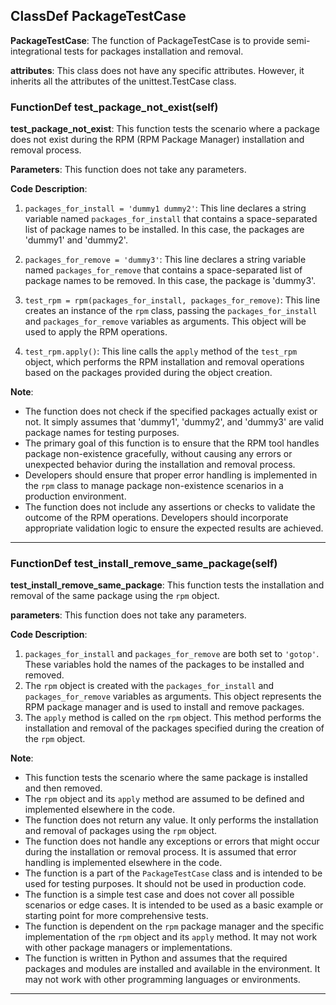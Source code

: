 ## ClassDef PackageTestCase
 **PackageTestCase**: The function of PackageTestCase is to provide semi-integrational tests for packages installation and removal.

**attributes**: This class does not have any specific attributes. However, it inherits all the attributes of the unittest.TestCase class.

### FunctionDef test_package_not_exist(self)
 **test\_package\_not\_exist**: This function tests the scenario where a package does not exist during the RPM (RPM Package Manager) installation and removal process.

**Parameters**: This function does not take any parameters.

**Code Description**:

1. `packages_for_install = 'dummy1 dummy2'`: This line declares a string variable named `packages_for_install` that contains a space-separated list of package names to be installed. In this case, the packages are 'dummy1' and 'dummy2'.

2. `packages_for_remove = 'dummy3'`: This line declares a string variable named `packages_for_remove` that contains a space-separated list of package names to be removed. In this case, the package is 'dummy3'.

3. `test_rpm = rpm(packages_for_install, packages_for_remove)`: This line creates an instance of the `rpm` class, passing the `packages_for_install` and `packages_for_remove` variables as arguments. This object will be used to apply the RPM operations.

4. `test_rpm.apply()`: This line calls the `apply` method of the `test_rpm` object, which performs the RPM installation and removal operations based on the packages provided during the object creation.

**Note**:

- The function does not check if the specified packages actually exist or not. It simply assumes that 'dummy1', 'dummy2', and 'dummy3' are valid package names for testing purposes.
- The primary goal of this function is to ensure that the RPM tool handles package non-existence gracefully, without causing any errors or unexpected behavior during the installation and removal process.
- Developers should ensure that proper error handling is implemented in the `rpm` class to manage package non-existence scenarios in a production environment.
- The function does not include any assertions or checks to validate the outcome of the RPM operations. Developers should incorporate appropriate validation logic to ensure the expected results are achieved.
***
### FunctionDef test_install_remove_same_package(self)
 **test\_install\_remove\_same\_package**: This function tests the installation and removal of the same package using the `rpm` object.

**parameters**: This function does not take any parameters.

**Code Description**:

1. `packages_for_install` and `packages_for_remove` are both set to `'gotop'`. These variables hold the names of the packages to be installed and removed.
2. The `rpm` object is created with the `packages_for_install` and `packages_for_remove` variables as arguments. This object represents the RPM package manager and is used to install and remove packages.
3. The `apply` method is called on the `rpm` object. This method performs the installation and removal of the packages specified during the creation of the `rpm` object.

**Note**:

- This function tests the scenario where the same package is installed and then removed.
- The `rpm` object and its `apply` method are assumed to be defined and implemented elsewhere in the code.
- The function does not return any value. It only performs the installation and removal of packages using the `rpm` object.
- The function does not handle any exceptions or errors that might occur during the installation or removal process. It is assumed that error handling is implemented elsewhere in the code.
- The function is a part of the `PackageTestCase` class and is intended to be used for testing purposes. It should not be used in production code.
- The function is a simple test case and does not cover all possible scenarios or edge cases. It is intended to be used as a basic example or starting point for more comprehensive tests.
- The function is dependent on the `rpm` package manager and the specific implementation of the `rpm` object and its `apply` method. It may not work with other package managers or implementations.
- The function is written in Python and assumes that the required packages and modules are installed and available in the environment. It may not work with other programming languages or environments.
***
